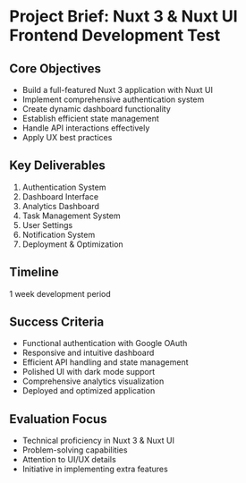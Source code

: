 # Project Brief: Nuxt 3 & Nuxt UI Frontend Development Test

## Core Objectives

- Build a full-featured Nuxt 3 application with Nuxt UI
- Implement comprehensive authentication system
- Create dynamic dashboard functionality
- Establish efficient state management
- Handle API interactions effectively
- Apply UX best practices

## Key Deliverables

1. Authentication System
2. Dashboard Interface
3. Analytics Dashboard
4. Task Management System
5. User Settings
6. Notification System
7. Deployment & Optimization

## Timeline

1 week development period

## Success Criteria

- Functional authentication with Google OAuth
- Responsive and intuitive dashboard
- Efficient API handling and state management
- Polished UI with dark mode support
- Comprehensive analytics visualization
- Deployed and optimized application

## Evaluation Focus

- Technical proficiency in Nuxt 3 & Nuxt UI
- Problem-solving capabilities
- Attention to UI/UX details
- Initiative in implementing extra features
